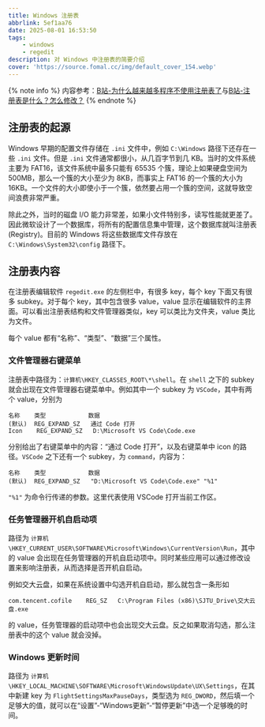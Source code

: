 ```yaml
---
title: Windows 注册表
abbrlink: 5ef1aa76
date: 2025-08-01 16:53:50
tags:
    - windows
    - regedit
description: 对 Windows 中注册表的简要介绍
cover: 'https://source.fomal.cc/img/default_cover_154.webp'
---
```



{% note info %}
内容参考：[B站-为什么越来越多程序不使用注册表了](https://www.bilibili.com/video/BV1fi421v76i)与[B站-注册表是什么？怎么修改？](https://www.bilibili.com/video/BV11Y4y1n7wY)
{% endnote %}

## 注册表的起源
Windows 早期的配置文件存储在 `.ini` 文件中，例如 `C:\Windows` 路径下还存在一些 `.ini` 文件。但是 `.ini` 文件通常都很小，从几百字节到几 KB。当时的文件系统主要为 FAT16，该文件系统中最多只能有 65535 个簇，理论上如果硬盘空间为 500MB，那么一个簇的大小至少为 8KB，而事实上 FAT16 的一个簇的大小为 16KB。一个文件的大小即使小于一个簇，依然要占用一个簇的空间，这就导致空间浪费非常严重。

除此之外，当时的磁盘 I/O 能力非常差，如果小文件特别多，读写性能就更差了。因此微软设计了一个数据库，将所有的配置信息集中管理，这个数据库就叫注册表 (Registry)。目前的 Windows 将这些数据库文件存放在 `C:\Windows\System32\config` 路径下。


## 注册表内容
在注册表编辑软件 `regedit.exe` 的左侧栏中，有很多 key，每个 key 下面又有很多 subkey。对于每个 key，其中包含很多 value，value 显示在编辑软件的主界面。可以看出注册表结构和文件管理器类似，key 可以类比为文件夹，value 类比为文件。

每个 value 都有“名称”、“类型”、“数据”三个属性。

### 文件管理器右键菜单
注册表中路径为：`计算机\HKEY_CLASSES_ROOT\*\shell`。在 `shell` 之下的 subkey 就会出现在文件管理器右键菜单中。例如其中一个 subkey 为 `VSCode`，其中有两个 value，分别为
```
名称    类型            数据
(默认)  REG_EXPAND_SZ   通过 Code 打开
Icon    REG_EXPAND_SZ   D:\Microsoft VS Code\Code.exe
```

分别给出了右键菜单中的内容：“通过 Code 打开”，以及右键菜单中 icon 的路径。`VSCode` 之下还有一个 subkey，为 `command`，内容为：
```
名称    类型            数据
(默认)  REG_EXPAND_SZ   "D:\Microsoft VS Code\Code.exe" "%1"
```

`"%1"` 为命令行传递的参数。这里代表使用 VSCode 打开当前工作区。

### 任务管理器开机自启动项
路径为 `计算机\HKEY_CURRENT_USER\SOFTWARE\Microsoft\Windows\CurrentVersion\Run`，其中的 value 会出现在任务管理器的开机自启动项中。同时某些应用可以通过修改设置来影响注册表，从而选择是否开机自启动。

例如交大云盘，如果在系统设置中勾选开机自启动，那么就包含一条形如
```
com.tencent.cofile    REG_SZ   C:\Program Files (x86)\SJTU_Drive\交大云盘.exe
```

的 value，任务管理器的启动项中也会出现交大云盘。反之如果取消勾选，那么注册表中的这个 value 就会没掉。

### Windows 更新时间
路径为 `计算机\HKEY_LOCAL_MACHINE\SOFTWARE\Microsoft\WindowsUpdate\UX\Settings`，在其中新建 key 为 `FlightSettingsMaxPauseDays`，类型选为 `REG_DWORD`，然后填一个足够大的值，就可以在“设置”-“Windows更新”-“暂停更新”中选一个足够晚的时间。